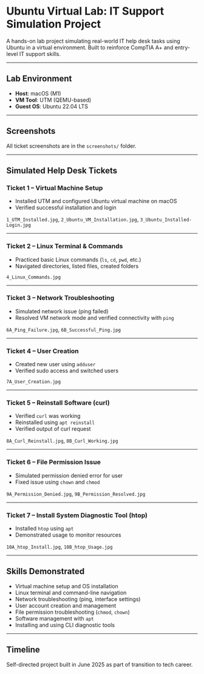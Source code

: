 # Ubuntu Virtual Lab: IT Support Simulation Project

A hands-on lab project simulating real-world IT help desk tasks using Ubuntu in a virtual environment. Built to reinforce CompTIA A+ and entry-level IT support skills.

---

## Lab Environment

- **Host**: macOS (M1)
- **VM Tool**: UTM (QEMU-based)
- **Guest OS**: Ubuntu 22.04 LTS

---

## Screenshots

All ticket screenshots are in the `screenshots/` folder.

---

## Simulated Help Desk Tickets

### Ticket 1 – Virtual Machine Setup

- Installed UTM and configured Ubuntu virtual machine on macOS
- Verified successful installation and login

`1_UTM_Installed.jpg`, `2_Ubuntu_VM_Installation.jpg`, `3_Ubuntu_Installed-Login.jpg`

---

### Ticket 2 – Linux Terminal & Commands

- Practiced basic Linux commands (`ls`, `cd`, `pwd`, etc.)
- Navigated directories, listed files, created folders

`4_Linux_Commands.jpg`

---

### Ticket 3 – Network Troubleshooting

- Simulated network issue (ping failed)
- Resolved VM network mode and verified connectivity with `ping`

`6A_Ping_Failure.jpg`, `6B_Successful_Ping.jpg`

---

### Ticket 4 – User Creation

- Created new user using `adduser`
- Verified sudo access and switched users

`7A_User_Creation.jpg`

---

### Ticket 5 – Reinstall Software (curl)

- Verified `curl` was working
- Reinstalled using `apt reinstall`
- Verified output of curl request

`8A_Curl_Reinstall.jpg`, `8B_Curl_Working.jpg`

---

### Ticket 6 – File Permission Issue

- Simulated permission denied error for user
- Fixed issue using `chown` and `chmod`

`9A_Permission_Denied.jpg`, `9B_Permission_Resolved.jpg`

---

### Ticket 7 – Install System Diagnostic Tool (htop)

- Installed `htop` using `apt`
- Demonstrated usage to monitor resources

`10A_htop_Install.jpg`, `10B_htop_Usage.jpg`

---

## Skills Demonstrated

- Virtual machine setup and OS installation
- Linux terminal and command-line navigation
- Network troubleshooting (ping, interface settings)
- User account creation and management
- File permission troubleshooting (`chmod`, `chown`)
- Software management with `apt`
- Installing and using CLI diagnostic tools

---

## Timeline

Self-directed project built in June 2025 as part of transition to tech career.



